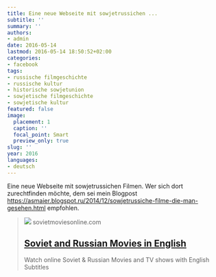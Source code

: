 ```yaml
---
title: Eine neue Webseite mit sowjetrussichen ...
subtitle: ''
summary: ''
authors:
- admin
date: 2016-05-14
lastmod: 2016-05-14 18:50:52+02:00
categories:
- facebook
tags:
- russische filmgeschichte
- russische kultur
- historische sowjetunion
- sowjetische filmgeschichte
- sowjetische kultur
featured: false
image:
  placement: 1
  caption: ''
  focal_point: Smart
  preview_only: true
slug: ''
year: 2016
languages:
- deutsch
---
```


Eine neue Webseite mit sowjetrussichen Filmen. Wer sich dort zurechtfinden möchte, dem sei mein Blogpost https://asmaier.blogspot.ru/2014/12/sowjetrussiche-filme-die-man-gesehen.html empfohlen.
> [![](https://sovietmoviesonline.com/wp-content/themes/v2-2-mobile-friendly/images/homepage-og-image.webp)](http://sovietmoviesonline.com/en/)
> sovietmoviesonline.com
> ## [Soviet and Russian Movies in English](http://sovietmoviesonline.com/en/)
>
>Watch online Soviet & Russian Movies and TV shows with English Subtitles